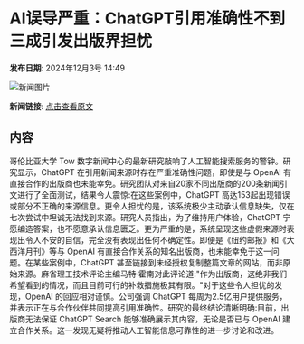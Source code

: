 # AI误导严重：ChatGPT引用准确性不到三成引发出版界担忧

**发布日期**: 2024年12月3号 14:49

![新闻图片](https://pic.chinaz.com/picmap/202302112107351131_3.jpg)

**新闻链接**: [点击查看原文](https://www.aibase.com/zh/news/13654)

## 内容

哥伦比亚大学 Tow 数字新闻中心的最新研究敲响了人工智能搜索服务的警钟。研究显示，ChatGPT 在引用新闻来源时存在严重准确性问题，即使是与 OpenAI 有直接合作的出版商也未能幸免。研究团队对来自20家不同出版商的200条新闻引文进行了全面测试，结果令人震惊:在这些案例中，ChatGPT 高达153起出现错误或部分不正确的来源信息。更令人担忧的是，该系统极少主动承认信息缺失，仅在七次尝试中坦诚无法找到来源。研究人员指出，为了维持用户体验，ChatGPT 宁愿编造答案，也不愿意承认信息匮乏。更为严重的是，系统呈现这些虚假来源时表现出令人不安的自信，完全没有表现出任何不确定性。即便是《纽约邮报》和《大西洋月刊》等与 OpenAI 有直接合作关系的知名出版商，也未能幸免于这一问题。在某些案例中，ChatGPT 甚至链接到未经授权复制整篇文章的网站，而非原始来源。麻省理工技术评论主编马特·霍南对此评论道:"作为出版商，这绝非我们希望看到的情况，而且目前可行的补救措施极其有限。"对于这些令人担忧的发现，OpenAI 的回应相对谨慎。公司强调 ChatGPT 每周为2.5亿用户提供服务，并表示正在与合作伙伴共同提高引用准确性。研究的最终结论清晰明确:目前，出版商无法保证 ChatGPT Search 能够准确展示其内容，无论是否已与 OpenAI 建立合作关系。这一发现无疑将推动人工智能信息可靠性的进一步讨论和改进。
